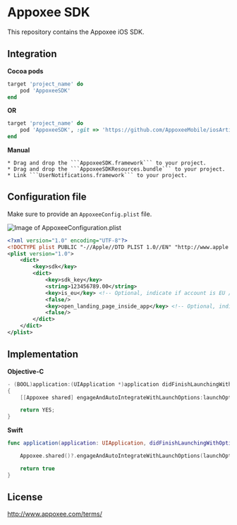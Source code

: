 Appoxee SDK
===========
This repository contains the Appoxee iOS SDK.

Integration
-----------

**Cocoa pods**

```ruby
target 'project_name' do
    pod 'AppoxeeSDK'
end
```

**OR**


```ruby
target 'project_name' do
    pod 'AppoxeeSDK', :git => 'https://github.com/AppoxeeMobile/iosArtifacts.git', :tag => '4.1.0'
end
```

**Manual**

    * Drag and drop the ```AppoxeeSDK.framework``` to your project.
    * Drag and drop the ```AppoxeeSDKResources.bundle``` to your project.
    * Link ```UserNotifications.framework``` to your project.


Configuration file
------------------

Make sure to provide an ```AppoxeeConfig.plist``` file.

![Image of AppoxeeConfiguration.plist](https://s3.amazonaws.com/download.appoxee.com/sdk/Images/AppoxeeConfigurationPlist.png)

```xml
<?xml version="1.0" encoding="UTF-8"?>
<!DOCTYPE plist PUBLIC "-//Apple//DTD PLIST 1.0//EN" "http://www.apple.com/DTDs/PropertyList-1.0.dtd">
<plist version="1.0">
    <dict>
        <key>sdk</key>
        <dict>
            <key>sdk_key</key>
            <string>123456789.00</string>
            <key>is_eu</key> <!-- Optional, indicate if account is EU / US -->
            <false/>
            <key>open_landing_page_inside_app</key> <!-- Optional, indicate if landing page should open inside the app or via Safari -->
            <false/>
        </dict>
    </dict>
</plist>
```

Implementation
--------------

**Objective-C**
```objective-c
- (BOOL)application:(UIApplication *)application didFinishLaunchingWithOptions:(NSDictionary *)launchOptions
{
    [[Appoxee shared] engageAndAutoIntegrateWithLaunchOptions:launchOptions andDelegate:nil];

    return YES;
}
```

**Swift**
```swift
func application(application: UIApplication, didFinishLaunchingWithOptions launchOptions: [NSObject: AnyObject]?) -> Bool {

    Appoxee.shared()?.engageAndAutoIntegrateWithLaunchOptions(launchOptions, andDelegate: nil)

    return true
}
```

License
-------
http://www.appoxee.com/terms/

